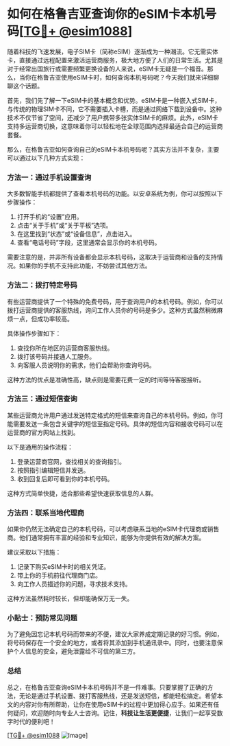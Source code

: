 # 如何在格鲁吉亚查询你的eSIM卡本机号码[[TG💪+ @esim1088](https://t.me/s/esim1088)]

随着科技的飞速发展，电子SIM卡（简称eSIM）逐渐成为一种潮流。它无需实体卡，直接通过远程配置来激活运营商服务，极大地方便了人们的日常生活。尤其是对于经常出国旅行或需要频繁更换设备的人来说，eSIM卡无疑是一个福音。那么，当你在格鲁吉亚使用eSIM卡时，如何查询本机号码呢？今天我们就来详细聊聊这个话题。

首先，我们先了解一下eSIM卡的基本概念和优势。eSIM卡是一种嵌入式SIM卡，与传统的物理SIM卡不同，它不需要插入卡槽，而是通过网络下载到设备中。这种技术不仅节省了空间，还减少了用户携带多张实体SIM卡的麻烦。此外，eSIM卡支持多运营商切换，这意味着你可以轻松地在全球范围内选择最适合自己的运营商套餐。

那么，在格鲁吉亚如何查询自己的eSIM卡本机号码呢？其实方法并不复杂，主要可以通过以下几种方式实现：

### 方法一：通过手机设置查询

大多数智能手机都提供了查看本机号码的功能。以安卓系统为例，你可以按照以下步骤操作：

1. 打开手机的“设置”应用。
2. 点击“关于手机”或“关于平板”选项。
3. 在这里找到“状态”或“设备信息”，点击进入。
4. 查看“电话号码”字段，这里通常会显示你的本机号码。

需要注意的是，并非所有设备都会显示本机号码，这取决于运营商和设备的支持情况。如果你的手机不支持此功能，不妨尝试其他方法。

### 方法二：拨打特定号码

有些运营商提供了一个特殊的免费号码，用于查询用户的本机号码。例如，你可以拨打运营商提供的客服热线，询问工作人员你的号码是多少。这种方式虽然稍微麻烦一点，但成功率较高。

具体操作步骤如下：
1. 查找你所在地区的运营商客服热线。
2. 拨打该号码并接通人工服务。
3. 向客服人员说明你的需求，他们会帮助你查询号码。

这种方法的优点是准确性高，缺点则是需要花费一定的时间等待客服接听。

### 方法三：通过短信查询

某些运营商允许用户通过发送特定格式的短信来查询自己的本机号码。例如，你可能需要发送一条包含关键字的短信至指定号码。具体的短信内容和接收号码可以在运营商的官方网站上找到。

以下是通用的操作流程：
1. 登录运营商官网，查找相关的查询指引。
2. 按照指引编辑短信并发送。
3. 收到回复后即可看到你的本机号码。

这种方式简单快捷，适合那些希望快速获取信息的人群。

### 方法四：联系当地代理商

如果你仍然无法确定自己的本机号码，可以考虑联系当地的eSIM卡代理商或销售商。他们通常拥有丰富的经验和专业知识，能够为你提供有效的解决方案。

建议采取以下措施：
1. 记录下购买eSIM卡时的相关凭证。
2. 带上你的手机前往代理商门店。
3. 向工作人员描述你的问题，寻求技术支持。

这种方法虽然耗时较长，但却能确保万无一失。

### 小贴士：预防常见问题

为了避免因忘记本机号码而带来的不便，建议大家养成定期记录的好习惯。例如，将号码保存在一个安全的地方，或者将其添加到手机通讯录中。同时，也要注意保护个人信息的安全，避免泄露给不可信的第三方。

### 总结

总之，在格鲁吉亚查询eSIM卡本机号码并不是一件难事。只要掌握了正确的方法，无论是通过手机设置、拨打客服热线，还是发送短信，都能轻松搞定。希望本文的内容对你有所帮助，让你在使用eSIM卡的过程中更加得心应手。如果还有任何疑问，欢迎随时向专业人士咨询。记住，**科技让生活更便捷**，让我们一起享受数字时代的便利吧！

[[TG💪+ @esim1088](https://t.me/s/esim1088) ![Image](https://i.postimg.cc/4NQfJmqS/Snipaste-2025-05-13-00-14-12.png)]